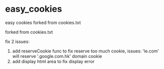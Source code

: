 # easy_cookies
easy cookies forked from cookies.txt

forked from cookies.txt

fix 2 issues:
1. add reserveCookie func to fix reserve too much cookie, issues: 'le.com' will reserve '.google.com.hk' domain cookie
2. add display html area to fix display error 
